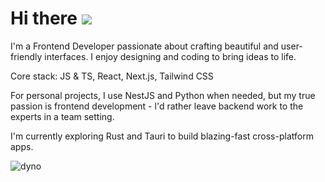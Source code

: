 # Hi there ![](https://user-images.githubusercontent.com/18350557/176309783-0785949b-9127-417c-8b55-ab5a4333674e.gif)

I'm a Frontend Developer passionate about crafting beautiful and user-friendly interfaces. I enjoy designing and coding to bring ideas to life.

Core stack: JS & TS, React, Next.js, Tailwind CSS

For personal projects, I use NestJS and Python when needed, but my true passion is frontend development - l'd rather leave backend work to the experts in a team setting.

I'm currently exploring Rust and Tauri to build blazing-fast cross-platform apps.


![dyno](https://github.com/its-monotype/its-monotype/assets/79363260/54b6157b-97b7-4092-9d35-f85be3d266b7)
